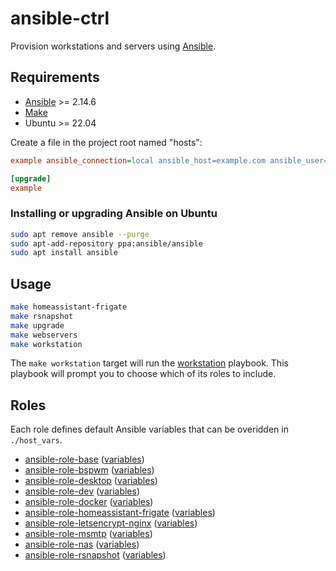# ansible-ctrl

Provision workstations and servers using [Ansible](https://www.ansible.com/).

## Requirements

* [Ansible](https://www.ansible.com/) >= 2.14.6
* [Make](https://www.gnu.org/software/make/)
* Ubuntu >= 22.04

Create a file in the project root named "hosts":

```ini
example ansible_connection=local ansible_host=example.com ansible_user=andornaut ansible_python_interpreter=/usr/bin/python3

[upgrade]
example
```

### Installing or upgrading Ansible on Ubuntu

```bash
sudo apt remove ansible --purge
sudo apt-add-repository ppa:ansible/ansible
sudo apt install ansible
```

## Usage

```bash
make homeassistant-frigate
make rsnapshot
make upgrade
make webservers
make workstation
```

The `make workstation` target will run the [workstation](./workstation.yml) playbook.
This playbook will prompt you to choose which of its roles to include.

## Roles

Each role defines default Ansible variables that can be overidden in `./host_vars`.

* [ansible-role-base](https://github.com/andornaut/ansible-role-base/)
([variables](https://github.com/andornaut/ansible-role-base/blob/master/defaults/main.yml))
* [ansible-role-bspwm](https://github.com/andornaut/ansible-role-bspwm/)
([variables](https://github.com/andornaut/ansible-role-bspwm/blob/master/defaults/main.yml))
* [ansible-role-desktop](./roles/desktop/)
([variables](./roles/desktop/defaults/main.yml))
* [ansible-role-dev](./roles/dev/)
([variables](./roles/dev/defaults/main.yml))
* [ansible-role-docker](https://github.com/andornaut/ansible-role-docker/)
([variables](https://github.com/andornaut/ansible-role-docker/blob/master/defaults/main.yml))
* [ansible-role-homeassistant-frigate](https://github.com/andornaut/ansible-role-homeassistant-frigate/)
([variables](https://github.com/andornaut/ansible-role-homeassistant-frigate/blob/main/defaults/main.yml))
* [ansible-role-letsencrypt-nginx](https://github.com/andornaut/ansible-role-letsencrypt-nginx/)
([variables](https://github.com/andornaut/ansible-role-letsencrypt-nginx/blob/master/defaults/main.yml))
* [ansible-role-msmtp](./roles/msmtp/)
([variables](./roles/msmtp/defaults/main.yml))
* [ansible-role-nas](./roles/nas/)
([variables](./roles/nas/defaults/main.yml))
* [ansible-role-rsnapshot](https://github.com/andornaut/ansible-role-rsnapshot/)
([variables](https://github.com/andornaut/ansible-role-rsnapshot/blob/master/defaults/main.yml))
